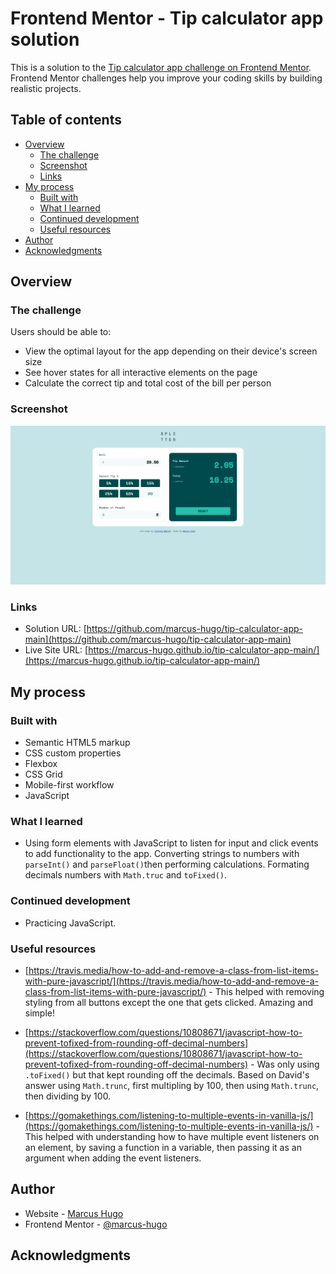 # Frontend Mentor - Tip calculator app solution

This is a solution to the [Tip calculator app challenge on Frontend Mentor](https://www.frontendmentor.io/challenges/tip-calculator-app-ugJNGbJUX). Frontend Mentor challenges help you improve your coding skills by building realistic projects.

## Table of contents

- [Overview](#overview)
  - [The challenge](#the-challenge)
  - [Screenshot](#screenshot)
  - [Links](#links)
- [My process](#my-process)
  - [Built with](#built-with)
  - [What I learned](#what-i-learned)
  - [Continued development](#continued-development)
  - [Useful resources](#useful-resources)
- [Author](#author)
- [Acknowledgments](#acknowledgments)


## Overview

### The challenge

Users should be able to:

- View the optimal layout for the app depending on their device's screen size
- See hover states for all interactive elements on the page
- Calculate the correct tip and total cost of the bill per person

### Screenshot

![](./screenshot.png)

### Links

- Solution URL: [https://github.com/marcus-hugo/tip-calculator-app-main](https://github.com/marcus-hugo/tip-calculator-app-main)
- Live Site URL: [https://marcus-hugo.github.io/tip-calculator-app-main/](https://marcus-hugo.github.io/tip-calculator-app-main/)

## My process

### Built with

- Semantic HTML5 markup
- CSS custom properties
- Flexbox
- CSS Grid
- Mobile-first workflow
- JavaScript

### What I learned

- Using form elements with JavaScript to listen for input and click events to add functionality to the app.  Converting strings to numbers with `parseInt()` and `parseFloat()`then performing calculations. Formating decimals numbers with `Math.truc` and `toFixed()`.  

### Continued development
- Practicing JavaScript.

### Useful resources

- [https://travis.media/how-to-add-and-remove-a-class-from-list-items-with-pure-javascript/](https://travis.media/how-to-add-and-remove-a-class-from-list-items-with-pure-javascript/) - This helped with removing styling from all buttons except the one that gets clicked. Amazing and simple!

- [https://stackoverflow.com/questions/10808671/javascript-how-to-prevent-tofixed-from-rounding-off-decimal-numbers](https://stackoverflow.com/questions/10808671/javascript-how-to-prevent-tofixed-from-rounding-off-decimal-numbers) - Was only using `.toFixed()` but that kept rounding off the decimals. Based on David's answer using `Math.trunc`, first multipling by 100, then using `Math.trunc`, then dividing by 100.

- [https://gomakethings.com/listening-to-multiple-events-in-vanilla-js/](https://gomakethings.com/listening-to-multiple-events-in-vanilla-js/) - This helped with understanding how to have multiple event listeners on an element, by saving a function in a variable, then passing it as an argument when adding the event listeners.


## Author

- Website - [Marcus Hugo](https://marcus-hugo.github.io/My-Personal-Website/)
- Frontend Mentor - [@marcus-hugo](https://www.frontendmentor.io/profile/marcus-hugo)


## Acknowledgments

